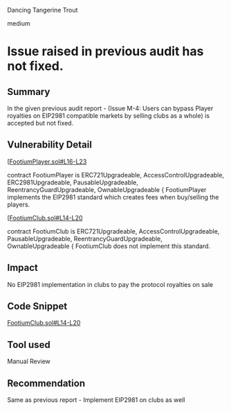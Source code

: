 Dancing Tangerine Trout

medium

# Issue raised in previous audit has not fixed.

## Summary
In the given previous audit report - (Issue M-4: Users can bypass Player royalties on EIP2981 compatible markets by selling clubs as a whole) is accepted but not fixed.

## Vulnerability Detail
[[FootiumPlayer.sol#L16-L23](https://github.com/sherlock-audit/2023-12-footium/blob/main/footium-eth-shareable/contracts/FootiumPlayer.sol#L16-L23)

contract FootiumPlayer is
    ERC721Upgradeable,
    AccessControlUpgradeable,
    ERC2981Upgradeable,
    PausableUpgradeable,
    ReentrancyGuardUpgradeable,
    OwnableUpgradeable
{
FootiumPlayer implements the EIP2981 standard which creates fees when buy/selling the players.

[[FootiumClub.sol#L14-L20](https://github.com/sherlock-audit/2023-12-footium/blob/main/footium-eth-shareable/contracts/FootiumClub.sol#L14-L20)

contract FootiumClub is
    ERC721Upgradeable,
    AccessControlUpgradeable,
    PausableUpgradeable,
    ReentrancyGuardUpgradeable,
    OwnableUpgradeable
{
FootiumClub does not implement this standard.

## Impact
No EIP2981 implementation in clubs to pay the protocol royalties on sale

## Code Snippet
[FootiumClub.sol#L14-L20](https://github.com/sherlock-audit/2023-12-footium/blob/main/footium-eth-shareable/contracts/FootiumClub.sol#L14-L20)

## Tool used

Manual Review

## Recommendation
Same as previous report - Implement EIP2981 on clubs as well